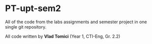 # PT-upt-sem2

All of the code from the labs assignments and semester project in one single git repository.


All code written by **Vlad Tomici** (Year 1, CTI-Eng, Gr. 2.2)
